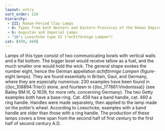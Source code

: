 ```yaml
---
layout: entry
sort_order: 120
hierarchy:
 - III: Roman-Period Clay Lamps
 - A: Types from both Western and Eastern Provinces of the Roman Empire
 - b: Augustan and Imperial Lamps
 - "16": Loeschcke type XI (*achtförmige Lampen*)
cat: [459, 460]
---
```


Lamps of this type consist of two communicating bowls with vertical walls and a flat bottom. The bigger bowl would receive tallow as a fuel, and the much smaller one would hold the wick. The general shape evokes the number eight, hence the German appellation *achtförmige Lampen* (figure-eight lamps). They are found essentially in Britain, Gaul, and Germany, where they are especially numerous: 230 examples have been found in {{loc_108894:Trier}} alone, and fourteen in {{loc_177661:Vindonissa}} (see Bailey BM III, Q 1639, for more refs. concerning Germany). The two Getty examples both have a base-ring. Cat. 459 has a band handle, cat. 460 a ring handle. Handles were made separately, then applied to the lamp made on the potter’s wheel. According to Loeschcke, examples with a band handle are older than those with a ring handle. The production of these lamps covers a time span from the second half of first century to the first half of second century A.D.
